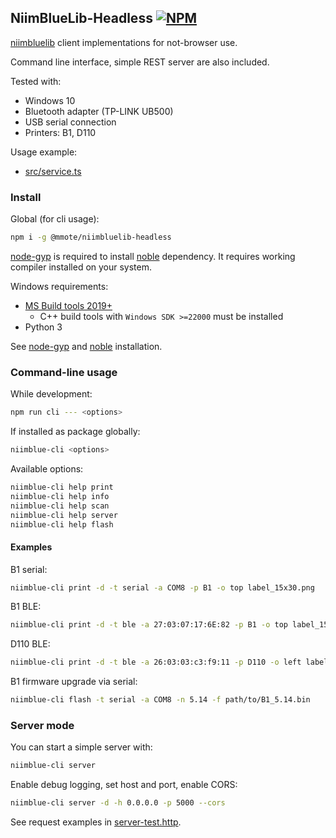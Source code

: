 ## NiimBlueLib-Headless [![NPM](https://img.shields.io/npm/v/@mmote/niimbluelib-headless)](https://npmjs.com/package/@mmote/niimbluelib-headless)

[niimbluelib](https://github.com/MultiMote/niimbluelib) client implementations for not-browser use.

Command line interface, simple REST server are also included.

Tested with:

* Windows 10
* Bluetooth adapter (TP-LINK UB500)
* USB serial connection
* Printers: B1, D110

Usage example:

* [src/service.ts](src/service.ts)

### Install

Global (for cli usage):

```bash
npm i -g @mmote/niimbluelib-headless
```

[node-gyp](https://www.npmjs.com/package/node-gyp) is required to install [noble](https://www.npmjs.com/package/@abandonware/noble) dependency.
It requires working compiler installed on your system.

Windows requirements:

* [MS Build tools 2019+](https://visualstudio.microsoft.com/downloads/?q=build+tools)
  - C++ build tools with `Windows SDK >=22000` must be installed
* Python 3

See [node-gyp](https://github.com/nodejs/node-gyp) and [noble](https://github.com/abandonware/noble) installation.

### Command-line usage

While development:

```bash
npm run cli --- <options>
```

If installed as package globally:

```bash
niimblue-cli <options>
```

Available options:

```bash
niimblue-cli help print
niimblue-cli help info
niimblue-cli help scan
niimblue-cli help server
niimblue-cli help flash
```

#### Examples

B1 serial:

```bash
niimblue-cli print -d -t serial -a COM8 -p B1 -o top label_15x30.png
```

B1 BLE:

```bash
niimblue-cli print -d -t ble -a 27:03:07:17:6E:82 -p B1 -o top label_15x30.png
```

D110 BLE:

```bash
niimblue-cli print -d -t ble -a 26:03:03:c3:f9:11 -p D110 -o left label_15x30.png
```

B1 firmware upgrade via serial:

```bash
niimblue-cli flash -t serial -a COM8 -n 5.14 -f path/to/B1_5.14.bin
```

### Server mode

You can start a simple server with:

```bash
niimblue-cli server
```

Enable debug logging, set host and port, enable CORS:

```bash
niimblue-cli server -d -h 0.0.0.0 -p 5000 --cors
```

See request examples in [server-test.http](docs/server-test.http).
